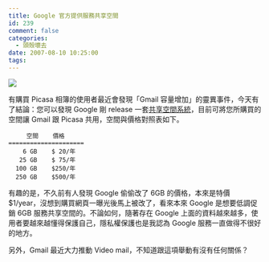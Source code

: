 ```yaml
---
title: Google 官方提供服務共享空間
id: 239
comment: false
categories:
  - 頭殼壞去
date: 2007-08-10 10:25:00
tags:
---
```


![](http://farm2.static.flickr.com/1052/1067289640_e811f518fd.jpg?v=0)

有購買 Picasa 相簿的使用者最近會發現「Gmail 容量增加」的靈異事件，今天有了結論：您可以發現 Google 剛 release 一套[共享空間系統](https://www.google.com/accounts/ManageStorage?hl=zh_TW)，目前可將您所購買的空間讓 Gmail 跟 Picasa 共用，空間與價格對照表如下。

         空間    價格
    =====================
        6 GB    $ 20/年
       25 GB    $ 75/年
      100 GB    $250/年
      250 GB    $500/年

有趣的是，不久前有人發現 Google 偷偷改了 6GB 的價格，本來是特價 $1/year，沒想到購買網頁一曝光後馬上被改了，看來本來 Google 是想要低調促銷 6GB 服務共享空間的。不論如何，隨著存在 Google 上面的資料越來越多，使用者要越來越懂得保護自己，隱私權保護也是我認為 Google 服務一直做得不很好的地方。

另外，Gmail 最近大力推動 Video mail，不知道跟這項舉動有沒有任何關係？
